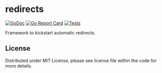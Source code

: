 # redirects

[![GoDoc](https://godoc.org/github.com/foomo/go?status.svg)](https://godoc.org/github.com/foomo/go)
[![Go Report Card](https://goreportcard.com/badge/github.com/foomo/redirects)](https://goreportcard.com/report/github.com/foomo/contentfulvalidation)
[![Tests](https://github.com/foomo/contentfulvalidation/actions/workflows/test.yml/badge.svg)](https://github.com/foomo/redirects/actions/workflows/test.yml)

Framework to kickstart automatic redirects.

## License

Distributed under MIT License, please see license file within the code for more details.
